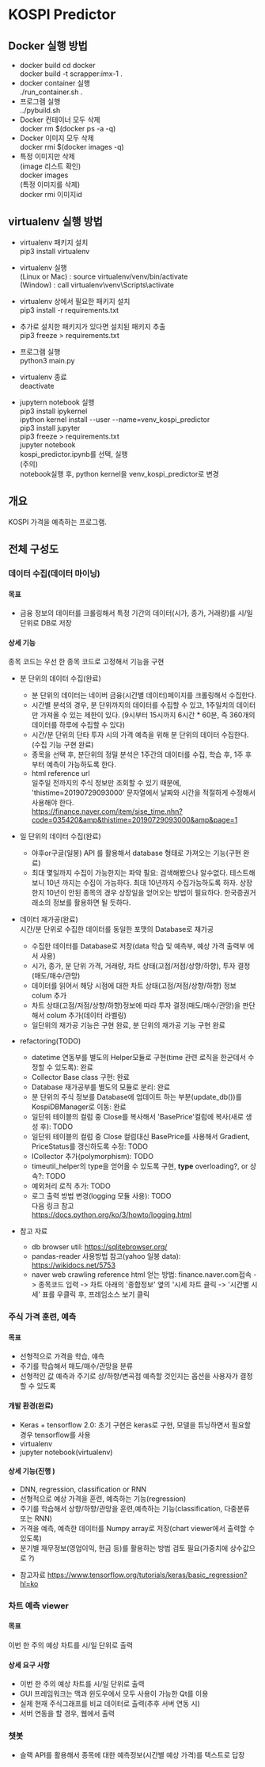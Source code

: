 # KOSPI Predictor

## Docker 실행 방법
- docker build
cd docker  
docker build -t scrapper:imx-1 .  
- docker container 실행  
./run_container.sh . 
- 프로그램 실행  
../pybuild.sh
 - Docker 컨테이너 모두 삭제  
 docker rm $(docker ps -a -q)
 - Docker 이미지 모두 삭제  
 docker rmi $(docker images -q)
 - 특정 이미지만 삭제  
 (image 리스트 확인)  
 docker images  
 (특정 이미지를 삭제)  
 docker rmi 이미지id  

## virtualenv 실행 방법
 - virtualenv 패키지 설치  
 pip3 install virtualenv  

 - virtualenv 실행    
 (Linux or Mac) : source virtualenv/venv/bin/activate  
 (Window)       : call virtualenv\venv\Scripts\activate  
 
 - virtualenv 상에서 필요한 패키지 설치  
 pip3 install -r requirements.txt

 - 추가로 설치한 패키지가 있다면 설치된 패키지 추출  
 pip3 freeze > requirements.txt

 - 프로그램 실행  
 python3 main.py  

 - virtualenv 종료  
 deactivate

 - jupytern notebook 실행  
 pip3 install ipykernel  
 ipython kernel install --user --name=venv_kospi_predictor  
 pip3 install jupyter  
 pip3 freeze > requirements.txt  
 jupyter notebook  
 kospi_predictor.ipynb를 선택, 실행  
 (주의)  
 notebook실행 후, python kernel을 venv_kospi_predictor로 변경  
  
## 개요
KOSPI 가격을 예측하는 프로그램.


## 전체 구성도
 ### 데이터 수집(데이터 마이닝)
 #### 목표
  - 금융 정보의 데이터를 크롤링해서 특정 기간의 데이터(시가, 종가, 거래량)를  시/일 단위로 DB로 저장
 #### 상세 기능
  종목 코드는 우선 한 종목 코드로 고정해서 기능을 구현
  * 분 단위의 데이터 수집(완료)
    - 분 단위의 데이터는 네이버 금융(시간별 데이터)페이지를 크롤링해서 수집한다.
    - 시간별 분석의 경우, 분 단위까지의 데이터를 수집할 수 있고, 1주일치의 데이터만 가져올 수 있는 제한이 있다.
      (9시부터 15시까지 6시간 * 60분, 즉 360개의 데이터를 하루에 수집할 수 있다)
    - 시간/분 단위의 단타 투자 시의 가격 예측을 위해 분 단위의 데이터 수집한다.(수집 기능 구현 완료)
    - 종목을 선택 후, 분단위의 정밀 분석은 1주간의 데이터를 수집, 학습 후, 1주 후부터 예측이 가능하도록 한다.
    - html reference url  
    일주일 전까지의 주식 정보만 조회할 수 있기 때문에, 'thistime=20190729093000' 문자열에서 날짜와 시간을 적절하게 수정해서 사용해야 한다.  
    https://finance.naver.com/item/sise_time.nhn?code=035420&amp&thistime=20190729093000&amp&page=1
      
  
  * 일 단위의 데이터 수집(완료)
    - 야후or구글(일봉) API 를 활용해서 database 형태로 가져오는 기능(구현 완료)
    - 최대 몇일까지 수집이 가능한지는 파악 필요: 검색해봤으나 알수없다. 테스트해보니 10년 까지는 수집이 가능하다.
    최대 10년까지 수집가능하도록 하자. 상장한지 10년이 안된 종목의 경우 상장일을 얻어오는 방법이 필요하다.
    한국증권거래소의 정보를 활용하면 될 듯하다.
        
  * 데이터 재가공(완료)  
  시간/분 단위로 수집한 데이터를 동일한 포맷의 Database로 재가공
    - 수집한 데이터를 Database로 저장(data 학습 및 예측부, 예상 가격 출력부 에서 사용)
    - 시가, 종가, 분 단위 가격, 거래량, 차트 상태(고점/저점/상향/하향), 투자 결정(매도/매수/관망)
    - 데이터를 읽어서 해당 시점에 대한 차트 상태(고점/저점/상향/하향) 정보 colum 추가
    - 차트 상태(고점/저점/상향/하향)정보에 따라 투자 결정(매도/매수/관망)을 판단해서 colum 추가(데이터 라벨링)
    - 일단위의 재가공 기능은 구현 완료, 분 단위의 재가공 기능 구현 완료
    
  * refactoring(TODO)
    - datetime 연동부를 별도의 Helper모듈로 구현(time 관련 로직을 한군데서 수정할 수 있도록): 완료  
    - Collector Base class 구현: 완료  
    - Database 재가공부를 별도의 모듈로 분리: 완료  
    - 분 단위의 주식 정보를 Database에 업데이트 하는 부분(update_db())를 KospiDBManager로 이동: 완료  
    - 일단위 테이블의 컬럼 중 Close를 복사해서 'BasePrice'컬럼에 복사(새로 생성 후): TODO  
    - 일단위 테이블의 컬럼 중 Close 컬럼대신 BasePrice를 사용해서 Gradient, PriceStatus를 갱신하도록 수정: TODO  
    - ICollector 추가(polymorphism): TODO  
    - timeutil_helper의 type을 얻어올 수 있도록 구현, __type__ overloading?, or 상속?: TODO  
    - 예외처리 로직 추가: TODO  
    - 로그 출력 방법 변경(logging 모듈 사용): TODO  
      다음 링크 참고  
      https://docs.python.org/ko/3/howto/logging.html

    
  * 참고 자료
    - db browser util: https://sqlitebrowser.org/
    - pandas-reader 사용방법 참고(yahoo 일봉 data): https://wikidocs.net/5753
    - naver web crawling reference html 얻는 방법: finance.naver.com접속 -> 종목코드 입력 -> 차트 아래의 '종합정보' 옆의 '시세 차트 클릭 -> '시간별 시세' 표를 우클릭 후, 프레임소스 보기 클릭

  
 ### 주식 가격 훈련, 예측  
 #### 목표
  - 선형적으로 가격을 학습, 얘측
  - 주기를 학습해서 매도/매수/관망을 분류
  - 선형적인 값 예측과 주기로 상/하향/변곡점 예측할 것인지는 옵션을 사용자가 결정할 수 있도록
  
 #### 개발 환경(완료)
  - Keras + tensorflow 2.0: 초기 구현은 keras로 구현, 모델을 튜닝하면서 필요할 경우 tensorflow를 사용
  - virtualenv
  - jupyter notebook(virtualenv)

 #### 상세 기능(진행 )
  - DNN, regression, classification or RNN
  - 선형적으로 예상 가격을 훈련, 예측하는 기능(regression)
  - 주기를 학습해서 상향/하향/관망을 훈련,예측하는 기능(classification, 다중분류 또는 RNN)
  - 가격을 예측, 예측한 데이터를 Numpy array로 저장(chart viewer에서 출력할 수 있도록)
  - 분기별 재무정보(영업이익, 현금 등)를 활용하는 방법 검토 필요(가중치에 상수값으로 ?)
  * 참고자료
  https://www.tensorflow.org/tutorials/keras/basic_regression?hl=ko
  
 ### 차트 예측 viewer
 #### 목표
 이번 한 주의 예상 차트를 시/일 단위로 출력
 #### 상세 요구 사항
 - 이번 한 주의 예상 차트를 시/일 단위로 출력
 - GUI 프레임워크는 맥과 윈도우에서 모두 사용이 가능한 Qt를 이용
 - 실제 현재 주식그래프를 비교 데이터로 출력(추후 서버 연동 시)
 - 서버 연동을 할 경우, 웹에서 출력

 ### 챗봇
 - 슬랙 API를 활용해서 종목에 대한 예측정보(시간별 예상 가격)를 텍스트로 답장
